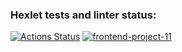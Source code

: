 ### Hexlet tests and linter status:
[![Actions Status](https://github.com/anilopchisak/frontend-project-11/actions/workflows/hexlet-check.yml/badge.svg)](https://github.com/anilopchisak/frontend-project-11/actions) 
[![frontend-project-11](https://github.com/anilopchisak/frontend-project-11/actions/workflows/frontend-project-11.yml/badge.svg)](https://github.com/anilopchisak/frontend-project-11/actions/workflows/frontend-project-11.yml)